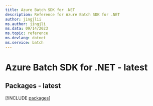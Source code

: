```yaml
---
title: Azure Batch SDK for .NET
description: Reference for Azure Batch SDK for .NET
author: jingjlii
ms.author: jingjli
ms.data: 09/14/2023
ms.topic: reference
ms.devlang: dotnet
ms.service: batch
---
```

# Azure Batch SDK for .NET - latest
## Packages - latest
[!INCLUDE [packages](batch-index.md)]